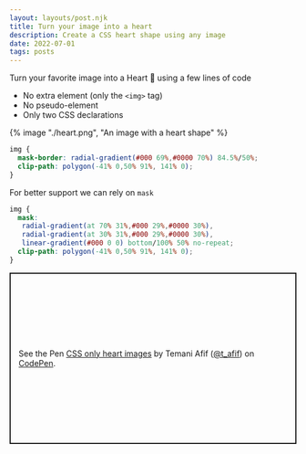 ```yaml
---
layout: layouts/post.njk
title: Turn your image into a heart
description: Create a CSS heart shape using any image
date: 2022-07-01
tags: posts
---
```


Turn your favorite image into a Heart 💖 using a few lines of code 
* No extra element (only the `<img>` tag)
* No pseudo-element
* Only two CSS declarations


{% image "./heart.png", "An image with a heart shape" %}

```css
img {
  mask-border: radial-gradient(#000 69%,#0000 70%) 84.5%/50%;
  clip-path: polygon(-41% 0,50% 91%, 141% 0);
}
```

For better support we can rely on `mask`

```css
img {
  mask:
   radial-gradient(at 70% 31%,#000 29%,#0000 30%),
   radial-gradient(at 30% 31%,#000 29%,#0000 30%),
   linear-gradient(#000 0 0) bottom/100% 50% no-repeat;
  clip-path: polygon(-41% 0,50% 91%, 141% 0);
}
```

<p class="codepen" data-height="300" data-default-tab="result" data-slug-hash="PoRwjPM" data-preview="true" data-user="t_afif" style="height: 300px; box-sizing: border-box; display: flex; align-items: center; justify-content: center; border: 2px solid; margin: 1em 0; padding: 1em;">
  <span>See the Pen <a href="https://codepen.io/t_afif/pen/PoRwjPM">
  CSS only heart images</a> by Temani Afif (<a href="https://codepen.io/t_afif">@t_afif</a>)
  on <a href="https://codepen.io">CodePen</a>.</span>
</p>
<script async src="https://cpwebassets.codepen.io/assets/embed/ei.js"></script>
